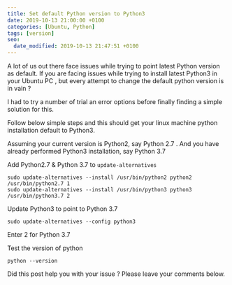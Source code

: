 ```yaml
---
title: Set default Python version to Python3
date: 2019-10-13 21:00:00 +0100
categories: [Ubuntu, Python]
tags: [version]
seo:
  date_modified: 2019-10-13 21:47:51 +0100
---
```


A lot of us out there face issues while trying to point latest Python version as default. If you are facing issues while trying to install latest Python3 in your Ubuntu PC , but every attempt to change the default python version is in vain ?

I had to try a number of trial an error options before finally finding a simple solution for this.

Follow below simple steps and this should get your linux machine python installation default to Python3.

Assuming your current version is Python2, say Python 2.7 . And you have already performed Python3 installation, say Python 3.7

Add Python2.7 & Python 3.7 to `update-alternatives`

```shell
sudo update-alternatives --install /usr/bin/python2 python2 /usr/bin/python2.7 1
sudo update-alternatives --install /usr/bin/python3 python3 /usr/bin/python3.7 2
```

Update Python3 to point to Python 3.7

```shell
sudo update-alternatives --config python3
```
Enter 2 for Python 3.7

Test the version of python

```shell
python --version
```

Did this post help you with your issue ? Please leave your comments below.
